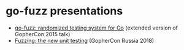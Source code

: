 # go-fuzz presentations

- [go-fuzz: randomized testing system for Go](http://go-talks.appspot.com/github.com/disconnect3d/go-fuzz/slides/go-fuzz.slide) (extended version of GopherCon 2015 talk)
- [Fuzzing: the new unit testing](http://go-talks.appspot.com/github.com/disconnect3d/go-fuzz/slides/fuzzing.slide) (GopherCon Russia 2018)
